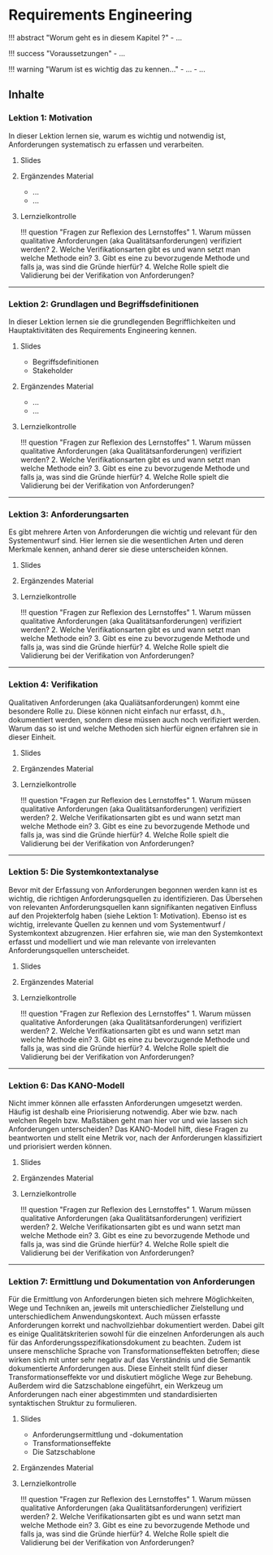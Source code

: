 # Requirements Engineering

!!! abstract "Worum geht es in diesem Kapitel ?"
    - ...

!!! success "Voraussetzungen"
    - ...

!!! warning "Warum ist es wichtig das zu kennen..."
    - ...
    - ...


## Inhalte

### Lektion 1: Motivation

In dieser Lektion lernen sie, warum es wichtig und notwendig ist, Anforderungen systematisch zu erfassen und verarbeiten.

1. Slides
2. Ergänzendes Material
    - ...
    - ...
3. Lernzielkontrolle

    !!! question "Fragen zur Reflexion des Lernstoffes"
        1. Warum müssen qualitative Anforderungen (aka Qualitätsanforderungen) verifiziert werden?
        2. Welche Verifikationsarten gibt es und wann setzt man welche Methode ein?
        3. Gibt es eine zu bevorzugende Methode und falls ja, was sind die Gründe hierfür?
        4. Welche Rolle spielt die Validierung bei der Verifikation von Anforderungen?


---

### Lektion 2: Grundlagen und Begriffsdefinitionen

In dieser Lektion lernen sie die grundlegenden Begrifflichkeiten und Hauptaktivitäten des Requirements Engineering kennen.

1. Slides
    - Begriffsdefinitionen
    - Stakeholder
2. Ergänzendes Material
    - ...
    - ...
3. Lernzielkontrolle

    !!! question "Fragen zur Reflexion des Lernstoffes"
        1. Warum müssen qualitative Anforderungen (aka Qualitätsanforderungen) verifiziert werden?
        2. Welche Verifikationsarten gibt es und wann setzt man welche Methode ein?
        3. Gibt es eine zu bevorzugende Methode und falls ja, was sind die Gründe hierfür?
        4. Welche Rolle spielt die Validierung bei der Verifikation von Anforderungen?

---

### Lektion 3: Anforderungsarten

Es gibt mehrere Arten von Anforderungen die wichtig und relevant für den Systementwurf sind. Hier lernen sie die wesentlichen Arten und deren Merkmale kennen, anhand derer sie diese unterscheiden können.

1. Slides
2. Ergänzendes Material
3. Lernzielkontrolle

    !!! question "Fragen zur Reflexion des Lernstoffes"
        1. Warum müssen qualitative Anforderungen (aka Qualitätsanforderungen) verifiziert werden?
        2. Welche Verifikationsarten gibt es und wann setzt man welche Methode ein?
        3. Gibt es eine zu bevorzugende Methode und falls ja, was sind die Gründe hierfür?
        4. Welche Rolle spielt die Validierung bei der Verifikation von Anforderungen?    

---

### Lektion 4: Verifikation

Qualitativen Anforderungen (aka Qualiätsanforderungen) kommt eine besondere Rolle zu. Diese können nicht einfach nur erfasst, d.h., dokumentiert werden, sondern diese müssen auch noch verifiziert werden. Warum das so ist und welche Methoden sich hierfür eignen erfahren sie in dieser Einheit.

1. Slides
2. Ergänzendes Material
3. Lernzielkontrolle

    !!! question "Fragen zur Reflexion des Lernstoffes"
        1. Warum müssen qualitative Anforderungen (aka Qualitätsanforderungen) verifiziert werden?
        2. Welche Verifikationsarten gibt es und wann setzt man welche Methode ein?
        3. Gibt es eine zu bevorzugende Methode und falls ja, was sind die Gründe hierfür?
        4. Welche Rolle spielt die Validierung bei der Verifikation von Anforderungen?    

---

### Lektion 5: Die Systemkontextanalyse

Bevor mit der Erfassung von Anforderungen begonnen werden kann ist es wichtig, die richtigen Anforderungsquellen zu identifizieren. Das Übersehen von relevanten Anforderungsquellen kann signifikanten negativen Einfluss auf den Projekterfolg haben (siehe Lektion 1: Motivation). Ebenso ist es wichtig, irrelevante Quellen zu kennen und vom Systementwurf / Systemkontext abzugrenzen. Hier erfahren sie, wie  man den Systemkontext erfasst und modelliert und wie man relevante von irrelevanten Anforderungsquellen unterscheidet.

1. Slides
2. Ergänzendes Material
3. Lernzielkontrolle

    !!! question "Fragen zur Reflexion des Lernstoffes"
        1. Warum müssen qualitative Anforderungen (aka Qualitätsanforderungen) verifiziert werden?
        2. Welche Verifikationsarten gibt es und wann setzt man welche Methode ein?
        3. Gibt es eine zu bevorzugende Methode und falls ja, was sind die Gründe hierfür?
        4. Welche Rolle spielt die Validierung bei der Verifikation von Anforderungen?   

---

### Lektion 6: Das KANO-Modell

Nicht immer können alle erfassten Anforderungen umgesetzt werden. Häufig ist deshalb eine Priorisierung notwendig. Aber wie bzw. nach welchen Regeln bzw. Maßstäben geht man hier vor und wie lassen sich Anforderungen unterscheiden? Das KANO-Modell hilft, diese Fragen zu beantworten und stellt eine Metrik vor, nach der Anforderungen klassifiziert und priorisiert werden können. 

1. Slides
2. Ergänzendes Material
3. Lernzielkontrolle

    !!! question "Fragen zur Reflexion des Lernstoffes"
        1. Warum müssen qualitative Anforderungen (aka Qualitätsanforderungen) verifiziert werden?
        2. Welche Verifikationsarten gibt es und wann setzt man welche Methode ein?
        3. Gibt es eine zu bevorzugende Methode und falls ja, was sind die Gründe hierfür?
        4. Welche Rolle spielt die Validierung bei der Verifikation von Anforderungen? 

---

### Lektion 7: Ermittlung und Dokumentation von Anforderungen

Für die Ermittlung von Anforderungen bieten sich mehrere Möglichkeiten, Wege und Techniken an, jeweils mit unterschiedlicher Zielstellung und unterschiedlichem Anwendungskontext. Auch müssen erfasste Anforderungen korrekt und nachvollziehbar dokumentiert werden. Dabei gilt es einige Qualitätskriterien sowohl für die einzelnen Anforderungen als auch für das Anforderungsspezifikationsdokument zu beachten. Zudem ist unsere menschliche Sprache von Transformationseffekten betroffen; diese wirken sich mit unter sehr negativ auf das Verständnis und die Semantik dokumentierte Anforderungen aus. Diese Einheit stellt fünf dieser Transformationseffekte vor und diskutiert mögliche Wege zur Behebung. Außerdem wird die Satzschablone eingeführt, ein Werkzeug um Anforderungen nach einer abgestimmten und standardisierten syntaktischen Struktur zu formulieren.

1. Slides
    - Anforderungsermittlung und -dokumentation
    - Transformationseffekte
    - Die Satzschablone

2. Ergänzendes Material
3. Lernzielkontrolle

    !!! question "Fragen zur Reflexion des Lernstoffes"
        1. Warum müssen qualitative Anforderungen (aka Qualitätsanforderungen) verifiziert werden?
        2. Welche Verifikationsarten gibt es und wann setzt man welche Methode ein?
        3. Gibt es eine zu bevorzugende Methode und falls ja, was sind die Gründe hierfür?
        4. Welche Rolle spielt die Validierung bei der Verifikation von Anforderungen? 

